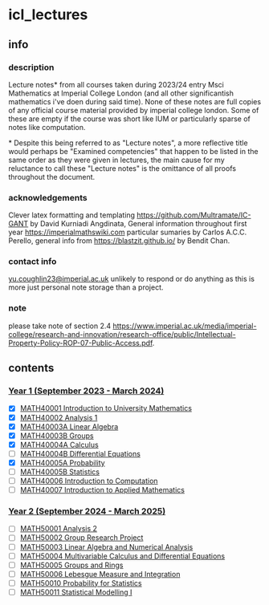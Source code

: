# icl_lectures
## info
### description
Lecture notes* from all courses taken during 2023/24 entry Msci Mathematics at Imperial College London (and all other significantish mathematics i've doen during said time). None of these notes are full copies of any official course material provided by imperial college london. Some of these are empty if the course was short like IUM or particularly sparse of notes like computation.

\* Despite this being referred to as "Lecture notes", a more reflective title would perhaps be "Examined competencies" that happen to be listed in the same order as they were given in lectures, the main cause for my reluctance to call these "Lecture notes" is the omittance of all proofs throughout the document.
### acknowledgements
Clever latex formatting and templating https://github.com/Multramate/IC-GANT by David Kurniadi Angdinata, General information throughout first year https://imperialmathswiki.com particular sumaries by Carlos A.C.C. Perello, general info from https://blastzit.github.io/ by Bendit Chan.
### contact info
yu.coughlin23@imperial.ac.uk unlikely to respond or do anything as this is more just personal note storage than a project.
### note
please take note of section 2.4 https://www.imperial.ac.uk/media/imperial-college/research-and-innovation/research-office/public/Intellectual-Property-Policy-ROP-07-Public-Access.pdf.

## contents
### [Year 1 (September 2023 - March 2024)](https://www.imperial.ac.uk/media/imperial-college/faculty-of-natural-sciences/department-of-mathematics/public/study/Mathematics-Undergraduate-Programme-Handbook-2022-23.pdf)
- [x] [MATH40001 Introduction to University Mathematics](https://github.com/Yusername05/icl_lectures/tree/main/MATH40001_Introduction_to_University_Mathematics)  
- [x] [MATH40002 Analysis 1](https://github.com/Yusername05/icl_lectures/tree/main/MATH40002_Analysis_1)  
- [x] [MATH40003A Linear Algebra](https://github.com/Yusername05/icl_lectures/tree/main/MATH40003A_Linear_Algebra)  
- [x] [MATH40003B Groups](https://github.com/Yusername05/icl_lectures/tree/main/MATH40003B_Groups)
- [x] [MATH40004A Calculus](https://github.com/Yusername05/icl_lectures/tree/main/MATH40004A_Calculus)
- [ ] [MATH40004B Differential Equations](https://github.com/Yusername05/icl_lectures/tree/main/MATH40004B_Differential_Equations) 
- [x] [MATH40005A Probability](https://github.com/Yusername05/icl_lectures/tree/main/MATH40005A_Probability)
- [ ] [MATH40005B Statistics](https://github.com/Yusername05/icl_lectures/tree/main/MATH40005B_Statistics)  
- [ ] [MATH40006 Introduction to Computation](https://github.com/Yusername05/icl_lectures/tree/main/MATH40006_Introduction_to_Computation)  
- [ ] [MATH40007 Introduction to Applied Mathematics](https://github.com/Yusername05/icl_lectures/tree/main/MATH40007_Introduction_to_Applied_Mathematics)  
### [Year 2 (September 2024 - March 2025)](https://www.imperial.ac.uk/media/imperial-college/faculty-of-natural-sciences/department-of-mathematics/public/study/year2moduleguide2223v2.pdf)
- [ ] [MATH50001 Analysis 2]()  
- [ ] [MATH50002 Group Research Project]()  
- [ ] [MATH50003 Linear Algebra and Numerical Analysis]()  
- [ ] [MATH50004 Multivariable Calculus and Differential Equations]()  
- [ ] [MATH50005 Groups and Rings]()  
- [ ] [MATH50006 Lebesgue Measure and Integration]()  
- [ ] [MATH50010 Probability for Statistics]()  
- [ ] [MATH50011 Statistical Modelling I]()  
